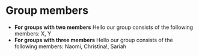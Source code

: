 # Group members

* **For groups with two members** Hello our group consists of the following members: X, Y
* **For groups with three members** Hello our group consists of the following members: Naomi, Christina!, Sariah
